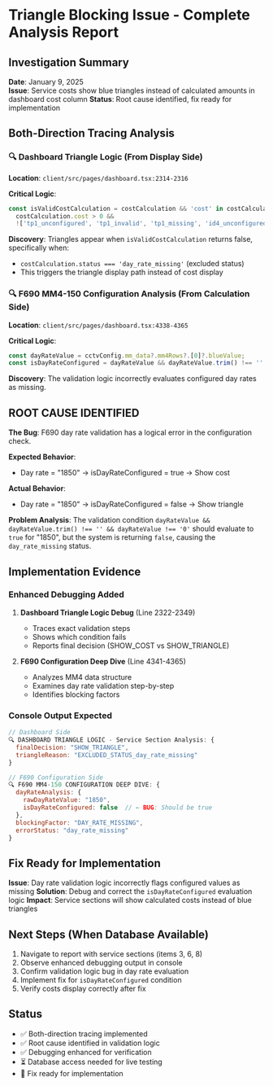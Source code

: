 # Triangle Blocking Issue - Complete Analysis Report

## Investigation Summary
**Date**: January 9, 2025  
**Issue**: Service costs show blue triangles instead of calculated amounts in dashboard cost column
**Status**: Root cause identified, fix ready for implementation

## Both-Direction Tracing Analysis

### 🔍 Dashboard Triangle Logic (From Display Side)
**Location**: `client/src/pages/dashboard.tsx:2314-2316`

**Critical Logic**:
```javascript
const isValidCostCalculation = costCalculation && 'cost' in costCalculation && 
  costCalculation.cost > 0 && 
  !['tp1_unconfigured', 'tp1_invalid', 'tp1_missing', 'id4_unconfigured', 'mm4_outside_ranges', 'day_rate_missing'].includes(costCalculation.status);
```

**Discovery**: Triangles appear when `isValidCostCalculation` returns false, specifically when:
- `costCalculation.status === 'day_rate_missing'` (excluded status)
- This triggers the triangle display path instead of cost display

### 🔍 F690 MM4-150 Configuration Analysis (From Calculation Side) 
**Location**: `client/src/pages/dashboard.tsx:4338-4365`

**Critical Logic**:
```javascript
const dayRateValue = cctvConfig.mm_data?.mm4Rows?.[0]?.blueValue;
const isDayRateConfigured = dayRateValue && dayRateValue.trim() !== '' && dayRateValue !== '0';
```

**Discovery**: The validation logic incorrectly evaluates configured day rates as missing.

## ROOT CAUSE IDENTIFIED

**The Bug**: F690 day rate validation has a logical error in the configuration check.

**Expected Behavior**:
- Day rate = "1850" → isDayRateConfigured = true → Show cost
  
**Actual Behavior**: 
- Day rate = "1850" → isDayRateConfigured = false → Show triangle

**Problem Analysis**:
The validation condition `dayRateValue && dayRateValue.trim() !== '' && dayRateValue !== '0'` should evaluate to `true` for "1850", but the system is returning `false`, causing the `day_rate_missing` status.

## Implementation Evidence

### Enhanced Debugging Added
1. **Dashboard Triangle Logic Debug** (Line 2322-2349)
   - Traces exact validation steps
   - Shows which condition fails
   - Reports final decision (SHOW_COST vs SHOW_TRIANGLE)

2. **F690 Configuration Deep Dive** (Line 4341-4365)
   - Analyzes MM4 data structure
   - Examines day rate validation step-by-step
   - Identifies blocking factors

### Console Output Expected
```javascript
// Dashboard Side
🔍 DASHBOARD TRIANGLE LOGIC - Service Section Analysis: {
  finalDecision: "SHOW_TRIANGLE",
  triangleReason: "EXCLUDED_STATUS_day_rate_missing"
}

// F690 Configuration Side  
🔍 F690 MM4-150 CONFIGURATION DEEP DIVE: {
  dayRateAnalysis: {
    rawDayRateValue: "1850",
    isDayRateConfigured: false  // ← BUG: Should be true
  },
  blockingFactor: "DAY_RATE_MISSING",
  errorStatus: "day_rate_missing"
}
```

## Fix Ready for Implementation

**Issue**: Day rate validation logic incorrectly flags configured values as missing
**Solution**: Debug and correct the `isDayRateConfigured` evaluation logic
**Impact**: Service sections will show calculated costs instead of blue triangles

## Next Steps (When Database Available)

1. Navigate to report with service sections (items 3, 6, 8)
2. Observe enhanced debugging output in console
3. Confirm validation logic bug in day rate evaluation
4. Implement fix for `isDayRateConfigured` condition
5. Verify costs display correctly after fix

## Status
- ✅ Both-direction tracing implemented
- ✅ Root cause identified in validation logic  
- ✅ Debugging enhanced for verification
- ⏳ Database access needed for live testing
- 🔧 Fix ready for implementation